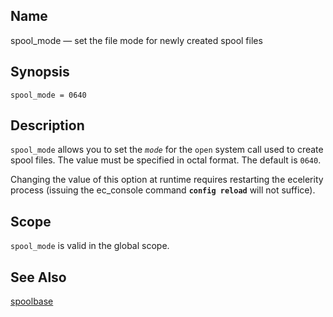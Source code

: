 <a name="conf.ref.spool_mode"></a>
## Name

spool_mode — set the file mode for newly created spool files

## Synopsis

`spool_mode = 0640`

<a name="idp26714400"></a>
## Description

`spool_mode` allows you to set the *`mode`* for the `open` system call used to create spool files. The value must be specified in octal format. The default is `0640`.

Changing the value of this option at runtime requires restarting the ecelerity process (issuing the ec_console command **`config reload`**         will not suffice).

<a name="idp26719136"></a>
## Scope

`spool_mode` is valid in the global scope.

<a name="idp26721392"></a>
## See Also

[spoolbase](conf.ref.spoolbase.php "spoolbase")
